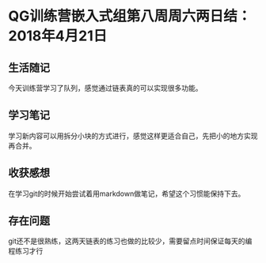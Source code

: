 # QG训练营嵌入式组第八周周六两日结：2018年4月21日

## 生活随记

今天训练营学习了队列，感觉通过链表真的可以实现很多功能。

## 学习笔记

学习新内容可以用拆分小块的方式进行，感觉这样更适合自己，先把小的地方实现再合并。

## 收获感想

在学习git的时候开始尝试着用markdown做笔记，希望这个习惯能保持下去。

## 存在问题

git还不是很熟练，这两天链表的练习也做的比较少，需要留点时间保证每天的编程练习才行
